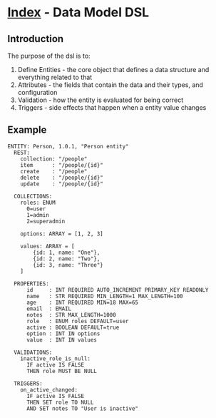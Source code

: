 # [Index](./../index.md) - Data Model DSL

## Introduction
The purpose of the dsl is to:

1. Define Entities  - the core object that defines a data structure and everything related to that
2. Attributes       - the fields that contain the data and their types, and configuration
3. Validation       - how the entity is evaluated for being correct
4. Triggers         - side effects that happen when a entity value changes

## Example

```
ENTITY: Person, 1.0.1, "Person entity"
  REST:
    collection: "/people"
    item      : "/people/{id}"
    create    : "/people"
    delete    : "/people/{id}"
    update    : "/people/{id}"

  COLLECTIONS:
    roles: ENUM
      0=user
      1=admin
      2=superadmin

    options: ARRAY = [1, 2, 3]

    values: ARRAY = [
        {id: 1, name: "One"},
        {id: 2, name: "Two"},
        {id: 3, name: "Three"}
    ]

  PROPERTIES:
      id     : INT REQUIRED AUTO_INCREMENT PRIMARY_KEY READONLY
      name   : STR REQUIRED MIN_LENGTH=1 MAX_LENGTH=100
      age    : INT REQUIRED MIN=18 MAX=65
      email  : EMAIL
      notes  : STR MAX_LENGTH=1000
      role   : ENUM roles DEFAULT=user
      active : BOOLEAN DEFAULT=true
      option : INT IN options
      value  : INT IN values

  VALIDATIONS:
    inactive_role_is_null:
      IF active IS FALSE
      THEN role MUST BE NULL

  TRIGGERS:
    on_active_changed:
      IF active IS FALSE
      THEN SET role TO NULL
      AND SET notes TO "User is inactive"
```